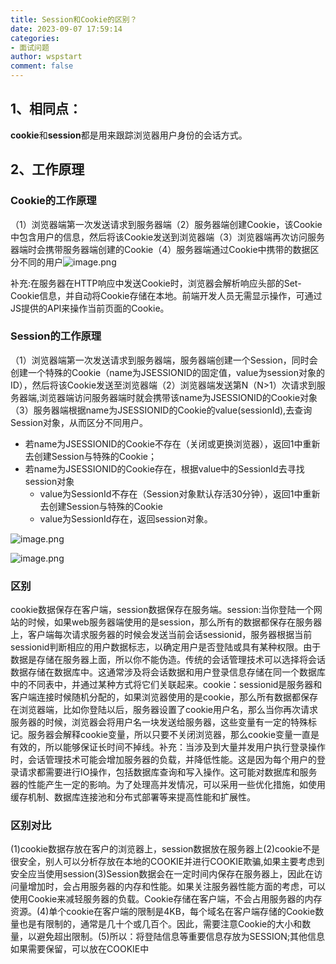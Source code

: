 ```yaml
---
title: Session和Cookie的区别？
date: 2023-09-07 17:59:14
categories:
- 面试问题
author: wspstart
comment: false
---
```



## 1、相同点：
**cookie**和**session**都是用来跟踪浏览器用户身份的会话方式。

## 2、工作原理

### Cookie的工作原理
（1）浏览器端第一次发送请求到服务器端（2）服务器端创建Cookie，该Cookie中包含用户的信息，然后将该Cookie发送到浏览器端（3）浏览器端再次访问服务器端时会携带服务器端创建的Cookie（4）服务器端通过Cookie中携带的数据区分不同的用户![image.png](https://cdn.jsdelivr.net/gh/zrgzs/images@main/images/20230907221026.jpg)

补充:在服务器在HTTP响应中发送Cookie时，浏览器会解析响应头部的Set-Cookie信息，并自动将Cookie存储在本地。前端开发人员无需显示操作，可通过JS提供的API来操作当前页面的Cookie。

### Session的工作原理
（1）浏览器端第一次发送请求到服务器端，服务器端创建一个Session，同时会创建一个特殊的Cookie（name为JSESSIONID的固定值，value为session对象的ID），然后将该Cookie发送至浏览器端（2）浏览器端发送第N（N>1）次请求到服务器端,浏览器端访问服务器端时就会携带该name为JSESSIONID的Cookie对象（3）服务器端根据name为JSESSIONID的Cookie的value(sessionId),去查询Session对象，从而区分不同用户。

- 若name为JSESSIONID的Cookie不存在（关闭或更换浏览器），返回1中重新去创建Session与特殊的Cookie；
- 若name为JSESSIONID的Cookie存在，根据value中的SessionId去寻找session对象
   - value为SessionId不存在（Session对象默认存活30分钟），返回1中重新去创建Session与特殊的Cookie
   - value为SessionId存在，返回session对象。

![image.png](https://cdn.jsdelivr.net/gh/zrgzs/images@main/images/20230907221028.jpg)

![image.png](https://cdn.jsdelivr.net/gh/zrgzs/images@main/images/20230907221031.jpg)

### 区别
cookie数据保存在客户端，session数据保存在服务端。session:当你登陆一个网站的时候，如果web服务器端使用的是session，那么所有的数据都保存在服务器上，客户端每次请求服务器的时候会发送当前会话sessionid，服务器根据当前sessionid判断相应的用户数据标志，以确定用户是否登陆或具有某种权限。由于数据是存储在服务器上面，所以你不能伪造。传统的会话管理技术可以选择将会话数据存储在数据库中。这通常涉及将会话数据和用户登录信息存储在同一个数据库中的不同表中，并通过某种方式将它们关联起来。cookie：sessionid是服务器和客户端连接时候随机分配的，如果浏览器使用的是cookie，那么所有数据都保存在浏览器端，比如你登陆以后，服务器设置了cookie用户名，那么当你再次请求服务器的时候，浏览器会将用户名一块发送给服务器，这些变量有一定的特殊标记。服务器会解释cookie变量，所以只要不关闭浏览器，那么cookie变量一直是有效的，所以能够保证长时间不掉线。补充：当涉及到大量并发用户执行登录操作时，会话管理技术可能会增加服务器的负载，并降低性能。这是因为每个用户的登录请求都需要进行IO操作，包括数据库查询和写入操作。这可能对数据库和服务器的性能产生一定的影响。为了处理高并发情况，可以采用一些优化措施，如使用缓存机制、数据库连接池和分布式部署等来提高性能和扩展性。

### 区别对比
(1)cookie数据存放在客户的浏览器上，session数据放在服务器上(2)cookie不是很安全，别人可以分析存放在本地的COOKIE并进行COOKIE欺骗,如果主要考虑到安全应当使用session(3)Session数据会在一定时间内保存在服务器上，因此在访问量增加时，会占用服务器的内存和性能。如果关注服务器性能方面的考虑，可以使用Cookie来减轻服务器的负载。Cookie存储在客户端，不会占用服务器的内存资源。(4)单个cookie在客户端的限制是4KB，每个域名在客户端存储的Cookie数量也是有限制的，通常是几十个或几百个。因此，需要注意Cookie的大小和数量，以避免超出限制。(5)所以：将登陆信息等重要信息存放为SESSION;其他信息如果需要保留，可以放在COOKIE中

